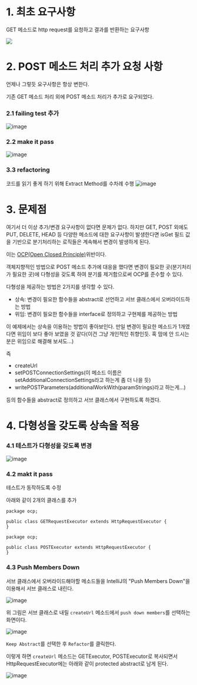 # 1. 최초 요구사항

GET 메소드로 http request를 요청하고 결과를 반환하는 요구사항

![](http://i.imgur.com/dOe9DnP.png)

# 2. POST 메소드 처리 추가 요청 사항

언제나 그렇듯 요구사항은 항상 변한다.

기존 GET 메소드 처리 외에 POST 메소드 처리가 추가로 요구되었다.

### 2.1 failing test 추가
![image](http://i.imgur.com/iiM46dN.png)

### 2.2 make it pass
![image](http://i.imgur.com/enmj2DX.png)

### 3.3 refactoring
코드를 읽기 좋게 하기 위해 Extract Method를 수차례 수행
![image](https://api.monosnap.com/rpc/file/download?id=6sXGzD0rKRCivfB6WOIskMyu2k5fqS)

# 3. 문제점

여기서 더 이상 추가/변경 요구사항이 없다면 문제가 없다. 하지만 GET, POST 외에도 PUT, DELETE, HEAD 등 다양한 메소드에 대한 요구사항이 발생한다면 isGet 필드 값을 기반으로 분기처리하는 로직들은 계속해서 변경이 발생하게 된다.

이는 [OCP(Open Closed Principle)](https://www.youtube.com/watch?v=dqa-IdafeIE)위반이다.

객체지향적인 방법으로 POST 메소드 추가에 대응을 했다면 변경이 필요한 곳(분기처리가 필요한 곳)에 다형성을 갖도록 하여 분기를 제거함으로써 OCP를 준수할 수 있다.

다형성을 제공하는 방법은 2가지를 생각할 수 있다.

- 상속: 변경이 필요한 함수들을 abstract로 선언하고 서브 클래스에서 오버라이드하는 방법
- 위임: 변경이 필요한 함수들을 interface로 정의하고 구현체를 제공하는 방법

이 예제에서는 상속을 이용하는 방법이 좋아보인다. 만일 변경이 필요한 메소드가 1개였다면 위임이 보다 좋아 보였을 것 같다(이건 그냥 개인적인 취향인듯. 혹 맘에 안 드시는 분은 위임으로 해결해 보셔도...)

즉

- createUrl
- setPOSTConnectionSettings(이 메소드 이름은 setAdditionalConnectionSettings라고 하는게 좀 더 나을 듯)
- writePOSTParameters(additionalWorkWith(paramStrings)라고 하는게...)

등의 함수들을 abstract로 정의하고 서브 클래스에서 구현하도록 하겠다.

# 4. 다형성을 갖도록 상속을 적용

### 4.1 테스트가 다형성을 갖도록 변경

![image](https://api.monosnap.com/rpc/file/download?id=GwlgCur2umBJKkptVivPAt6jHXC8PN)

### 4.2 makt it pass

테스트가 동작하도록 수정

아래와 같이 2개의 클래스를 추가

```
package ocp;

public class GETRequestExecutor extends HttpRequestExecutor {
}
```

```
package ocp;

public class POSTExecutor extends HttpRequestExecutor {
}
```

### 4.3 Push Members Down

서브 클래스에서 오버라이드해야할 메소드들을 IntelliJ의 "Push Members Down"을 이용해서 서브 클래스로 내린다.

![image](http://i.imgur.com/iY2phYg.png)

위 그림은 서브 클래스로 내릴 `createUrl` 메소드에서 `push down members`를 선택하는 화면이다.

![image](https://api.monosnap.com/rpc/file/download?id=waiYlLBothPlFGwp8tACi7iN75m8E0)

`Keep Abstract`를 선택한 후 `Refactor`를 클릭한다.

이렇게 하면 `createUrl` 메소드는 GETExecutor, POSTExecutor로 복사되면서 HttpRequestExecutor에는 아래와 같이 protected abstract로 남게 된다.

![image](https://api.monosnap.com/rpc/file/download?id=iGkUzKrLArLflrFDtvg54OKstfUYeM)

